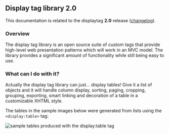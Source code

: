 Display tag library 2.0
-----------------------

This documentation is related to the displaytag **2.0** release
([changelog](changes-report.html)).

### Overview

The display tag library is an open source suite of custom tags that
provide high-level web presentation patterns which will work in an MVC
model. The library provides a significant amount of functionality while
still being easy to use.

### What can I do with it?

Actually the display tag library can just... display tables! Give it a
list of objects and it will handle column display, sorting, paging,
cropping, grouping, exporting, smart linking and decoration of a table
in a customizable XHTML style.

The tables in the sample images below were generated from lists using
the `<display:table>` tag:

![sample tables produced with the display:table
tag](images/sample_snapshot.png)

